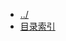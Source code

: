 
[@id]: _sidebar.md 
[@title]: bigdata
[@location]: docs/bigdata/_sidebar.md
[@author]: leity
[@date]: 2021-12-07

* [../](README.md)
* [目录索引](bigdata/README.md)

